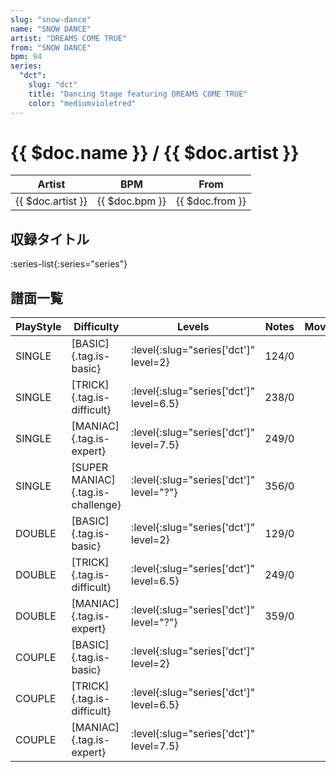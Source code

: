 ```yaml
---
slug: "snow-dance"
name: "SNOW DANCE"
artist: "DREAMS COME TRUE"
from: "SNOW DANCE"
bpm: 94
series:
  "dct":
    slug: "dct"
    title: "Dancing Stage featuring DREAMS COME TRUE"
    color: "mediumvioletred"
---
```


# {{ $doc.name }} / {{ $doc.artist }}

|Artist|BPM|From|
|------|---|----|
|{{ $doc.artist }}|{{ $doc.bpm }}|{{ $doc.from }}|

## 収録タイトル

:series-list{:series="series"}

## 譜面一覧

|PlayStyle|Difficulty|Levels|Notes|Movie|
|---------|----------|------|-----|-----|
|SINGLE|[BASIC]{.tag.is-basic}|:level{:slug="series['dct']" level=2}|124/0||
|SINGLE|[TRICK]{.tag.is-difficult}|:level{:slug="series['dct']" level=6.5}|238/0||
|SINGLE|[MANIAC]{.tag.is-expert}|:level{:slug="series['dct']" level=7.5}|249/0||
|SINGLE|[SUPER MANIAC]{.tag.is-challenge}|:level{:slug="series['dct']" level="?"}|356/0||
|DOUBLE|[BASIC]{.tag.is-basic}|:level{:slug="series['dct']" level=2}|129/0||
|DOUBLE|[TRICK]{.tag.is-difficult}|:level{:slug="series['dct']" level=6.5}|249/0||
|DOUBLE|[MANIAC]{.tag.is-expert}|:level{:slug="series['dct']" level="?"}|359/0||
|COUPLE|[BASIC]{.tag.is-basic}|:level{:slug="series['dct']" level=2}|||
|COUPLE|[TRICK]{.tag.is-difficult}|:level{:slug="series['dct']" level=6.5}|||
|COUPLE|[MANIAC]{.tag.is-expert}|:level{:slug="series['dct']" level=7.5}|||
